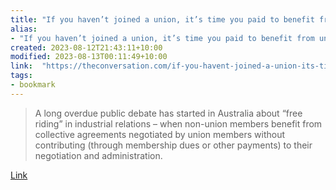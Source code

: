 ```yaml
---
title: "If you haven’t joined a union, it’s time you paid to benefit from union deals"
alias:
- "If you haven’t joined a union, it’s time you paid to benefit from union deals"
created: 2023-08-12T21:43:11+10:00
modified: 2023-08-13T00:11:49+10:00
link:  "https://theconversation.com/if-you-havent-joined-a-union-its-time-you-paid-to-benefit-from-union-deals-197992"
tags:
- bookmark
---
```


> A long overdue public debate has started in Australia about “free riding” in industrial relations – when non-union members benefit from collective agreements negotiated by union members without contributing (through membership dues or other payments) to their negotiation and administration.

[Link](https://theconversation.com/if-you-havent-joined-a-union-its-time-you-paid-to-benefit-from-union-deals-197992)